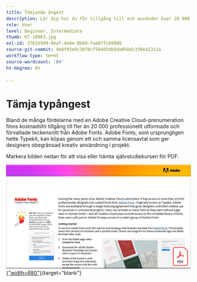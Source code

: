 ```yaml
---
title: Tämjande ångest
description: Lär dig hur du får tillgång till och använder över 20 000 professionellt utformade teckensnitt i Creative Cloud
role: User
level: Beginner, Intermediate
thumb: KT-10963.jpg
exl-id: 376359d9-9eaf-4e8e-8b60-fae07fc69908
source-git-commit: 4b8f03e9c38f0cf5b403db8da050dc339ed1311a
workflow-type: tm+mt
source-wordcount: '84'
ht-degree: 0%

---
```


# Tämja typångest

Bland de många fördelarna med en Adobe Creative Cloud-prenumeration finns kostnadsfri tillgång till fler än 20 000 professionellt utformade och förvaltade teckensnitt från Adobe Fonts. Adobe Fonts, som ursprungligen hette Typekit, kan köpas genom ett och samma licensavtal som ger designers obegränsad kreativ användning i projekt.

Markera bilden nedan för att visa eller hämta självstudiekursen för PDF.

[![Bild på första sidan av självstudiekursen](assets/TamingTypeAnxiety.png){&quot;width=680&quot;}](assets/Adobe-Fonts-Taming-Font-Anxiety.pdf){target="blank"}
